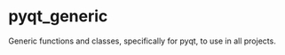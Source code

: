 pyqt_generic
============

Generic functions and classes, specifically for pyqt, to use in all projects.